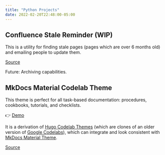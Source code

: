 ```yaml
---
title: "Python Projects"
date: 2022-02-20T22:48:00-05:00
---
```



## Confluence Stale Reminder (WIP)

This is a utility for finding stale pages (pages which are over 6 months old) and emailing people to update them.

[Source](https://gitlab.com/kibblab/confluence-stale-reminder)

Future: Archiving capabilities.

## MkDocs Material Codelab Theme

This theme is perfect for all task-based documentation: procedures, cookbooks, tutorials, and checklists.


👉 [Demo](https://kibblab.gitlab.io/codelab-theme-mkdocs-material/guide/)

It is a derivation of [Hugo Codelab Themes](https://hugothemesfree.com/tag/codelabs/) (which are clones of an older version of [Google Codelabs](https://github.com/googlecodelabs/tools)), which can integrate and look consistent with [MkDocs Material Theme](https://squidfunk.github.io/mkdocs-material/).

[Source](https://gitlab.com/kibblab/codelab-theme-mkdocs-material)